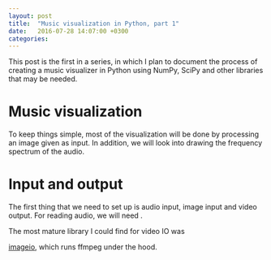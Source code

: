 ```yaml
---
layout: post
title:  "Music visualization in Python, part 1"
date:   2016-07-28 14:07:00 +0300
categories: 
---
```


This post is the first in a series, in which I plan to document the process of
creating a music visualizer in Python using NumPy, SciPy and other libraries
that may be needed. 

# Music visualization 

To keep things simple, most of the visualization will be done by processing
an image given as input. In addition, we will look into drawing the frequency
spectrum of the audio.

# Input and output
The first thing that we need to set up is audio input, image input and video
output. For reading audio, we will need .

The most mature library I could find for video IO was

[imageio](https://imageio.github.io/), which runs ffmpeg under the hood.

